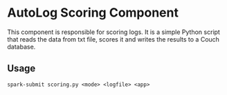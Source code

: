 # AutoLog Scoring Component
This component is responsible for scoring logs. It is a simple Python script that reads the data from txt file, scores it and writes the results to a Couch database.

## Usage
`spark-submit scoring.py <mode> <logfile> <app>`
